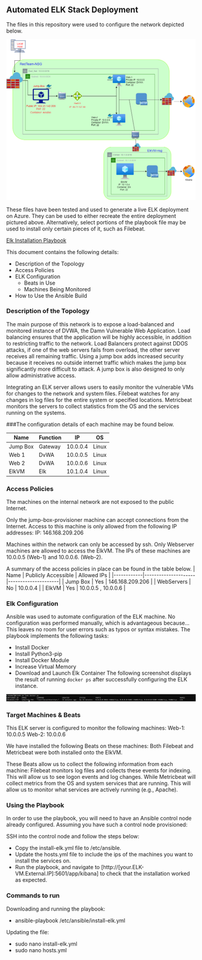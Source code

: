 ## Automated ELK Stack Deployment

The files in this repository were used to configure the network depicted below.

![alt text](https://github.com/JoshVangor/CyberSecurityProject/blob/main/Diagrams/JoshVangorElkProject.png)

These files have been tested and used to generate a live ELK deployment on Azure. They can be used to either recreate the entire deployment pictured above. Alternatively, select portions of the playbook file may be used to install only certain pieces of it, such as Filebeat.

[Elk Installation Playbook](https://github.com/JoshVangor/CyberSecurityProject/blob/main/Ansible/install-elk.yml)

This document contains the following details:
- Description of the Topology
- Access Policies
- ELK Configuration
  - Beats in Use
  - Machines Being Monitored
- How to Use the Ansible Build


### Description of the Topology

The main purpose of this network is to expose a load-balanced and monitored instance of DVWA, the Damn Vulnerable Web Application.
Load balancing ensures that the application will be highly accessible, in addition to restricting traffic to the network.
Load Balancers protect against DDOS attacks, if one of the web servers fails from overload, the other server receives all remaining traffic. Using a jump box adds increased security because it receives no outside internet traffic which makes the jump box significantly more difficult to attack. A jump box is also designed to only allow administrative access.

Integrating an ELK server allows users to easily monitor the vulnerable VMs for changes to the network and system files.
Filebeat watches for any changes in log files for the entire system or specified locations.
Metricbeat monitors the servers to collect statistics from the OS and the services running on the systems.

###The configuration details of each machine may be found below.

| Name     | Function  | IP       | OS    |
|----------|-----------|----------|-------|
| Jump Box | Gateway   | 10.0.0.4 | Linux |
| Web 1    | DvWA | 10.0.0.5 | Linux |
| Web 2    | DvWA | 10.0.0.6 | Linux |
| ElkVM    | Elk    | 10.1.0.4 | Linux |

### Access Policies

The machines on the internal network are not exposed to the public Internet. 

Only the jump-box-provisioner machine can accept connections from the Internet. Access to this machine is only allowed from the following IP addresses:
IP: 146.168.209.206

Machines within the network can only be accessed by ssh.
Only Webserver machines are allowed to access the ElkVM. The IPs of these machines are 10.0.0.5 (Web-1) and 10.0.0.6. (Web-2).

A summary of the access policies in place can be found in the table below.
| Name       | Publicly Accessible | Allowed IPs         |
|------------|---------------------|---------------------|
| Jump Box   | Yes                 | 146.168.209.206     |
| WebServers | No                  | 10.0.0.4            |
| ElkVM      | Yes                  | 10.0.0.5 , 10.0.0.6 |

### Elk Configuration

Ansible was used to automate configuration of the ELK machine. No configuration was performed manually, which is advantageous because...
This leaves no room for user errors such as typos or syntax mistakes.
The playbook implements the following tasks:
- Install Docker
- Install Python3-pip
- Install Docker Module
- Increase Virtual Memory
- Download and Launch Elk Container
The following screenshot displays the result of running `docker ps` after successfully configuring the ELK instance.

![alt text](https://github.com/JoshVangor/CyberSecurityProject/blob/main/Ansible/elkcontainerscreenshot.png)

### Target Machines & Beats
This ELK server is configured to monitor the following machines:
Web-1: 10.0.0.5
Web-2: 10.0.0.6

We have installed the following Beats on these machines:
Both Filebeat and Metricbeat were both installed onto the ElkVM.

These Beats allow us to collect the following information from each machine:
Filebeat monitors log files and collects these events for indexing. This will allow us to see logon events and log changes. While Metricbeat will collect metrics from the OS and system services that are running. This will allow us to monitor what services are actively running (e.g., Apache).

### Using the Playbook
In order to use the playbook, you will need to have an Ansible control node already configured. Assuming you have such a control node provisioned: 

SSH into the control node and follow the steps below:
- Copy the install-elk.yml file to /etc/ansible.
- Update the hosts.yml file to include the ips of the machines you want to install the services on.
- Run the playbook, and navigate to [http://[your.ELK-VM.External.IP]:5601/app/kibana] to check that the installation worked as expected.

### Commands to run
Downloading and running the playbook:
- ansible-playbook /etc/ansible/install-elk.yml

Updating the file:
- sudo nano install-elk.yml
- sudo nano hosts.yml
